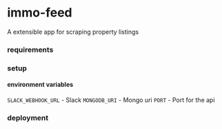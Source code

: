 # immo-feed
A extensible app for scraping property listings

### requirements

### setup

#### environment variables
`SLACK_WEBHOOK_URL` - Slack
`MONGODB_URI` - Mongo uri
`PORT` - Port for the api

### deployment

